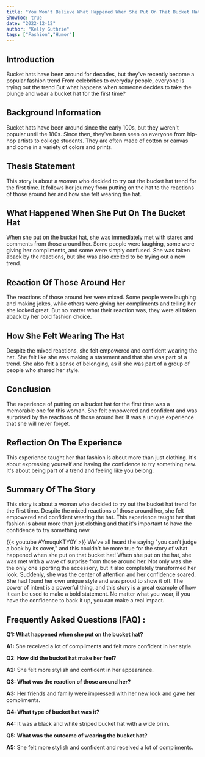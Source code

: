 ```yaml
---
title: "You Won't Believe What Happened When She Put On That Bucket Hat!"
ShowToc: true 
date: "2022-12-12"
author: "Kelly Guthrie" 
tags: ["Fashion","Humor"]
---
```

## Introduction

Bucket hats have been around for decades, but they've recently become a popular fashion trend From celebrities to everyday people, everyone is trying out the trend But what happens when someone decides to take the plunge and wear a bucket hat for the first time?

## Background Information

Bucket hats have been around since the early 100s, but they weren't popular until the 180s. Since then, they've been seen on everyone from hip-hop artists to college students. They are often made of cotton or canvas and come in a variety of colors and prints.

## Thesis Statement

This story is about a woman who decided to try out the bucket hat trend for the first time. It follows her journey from putting on the hat to the reactions of those around her and how she felt wearing the hat.

## What Happened When She Put On The Bucket Hat

When she put on the bucket hat, she was immediately met with stares and comments from those around her. Some people were laughing, some were giving her compliments, and some were simply confused. She was taken aback by the reactions, but she was also excited to be trying out a new trend.

## Reaction Of Those Around Her

The reactions of those around her were mixed. Some people were laughing and making jokes, while others were giving her compliments and telling her she looked great. But no matter what their reaction was, they were all taken aback by her bold fashion choice.

## How She Felt Wearing The Hat

Despite the mixed reactions, she felt empowered and confident wearing the hat. She felt like she was making a statement and that she was part of a trend. She also felt a sense of belonging, as if she was part of a group of people who shared her style.

## Conclusion

The experience of putting on a bucket hat for the first time was a memorable one for this woman. She felt empowered and confident and was surprised by the reactions of those around her. It was a unique experience that she will never forget.

## Reflection On The Experience

This experience taught her that fashion is about more than just clothing. It's about expressing yourself and having the confidence to try something new. It's about being part of a trend and feeling like you belong.

## Summary Of The Story

This story is about a woman who decided to try out the bucket hat trend for the first time. Despite the mixed reactions of those around her, she felt empowered and confident wearing the hat. This experience taught her that fashion is about more than just clothing and that it's important to have the confidence to try something new.

{{< youtube AYmuquKTY0Y >}} 
We've all heard the saying "you can't judge a book by its cover," and this couldn't be more true for the story of what happened when she put on that bucket hat! When she put on the hat, she was met with a wave of surprise from those around her. Not only was she the only one sporting the accessory, but it also completely transformed her look. Suddenly, she was the center of attention and her confidence soared. She had found her own unique style and was proud to show it off. The power of intent is a powerful thing, and this story is a great example of how it can be used to make a bold statement. No matter what you wear, if you have the confidence to back it up, you can make a real impact.

## Frequently Asked Questions (FAQ) :
**Q1: What happened when she put on the bucket hat?**

**A1:** She received a lot of compliments and felt more confident in her style.

**Q2: How did the bucket hat make her feel?**

**A2:** She felt more stylish and confident in her appearance.

**Q3: What was the reaction of those around her?**

**A3:** Her friends and family were impressed with her new look and gave her compliments.

**Q4: What type of bucket hat was it?**

**A4:** It was a black and white striped bucket hat with a wide brim.

**Q5: What was the outcome of wearing the bucket hat?**

**A5:** She felt more stylish and confident and received a lot of compliments.



